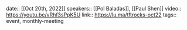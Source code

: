 date:: [[Oct 20th, 2022]] 
speakers:: [[Pol Baladas]], [[Paul Shen]]
video:: https://youtu.be/vRhf3sPpK5U
link:: https://lu.ma/tftrocks-oct22
tags:: event, monthly-meeting
